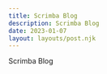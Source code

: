 ```yaml
---
title: Scrimba Blog
description: Scrimba Blog
date: 2023-01-07
layout: layouts/post.njk
---
```


Scrimba Blog